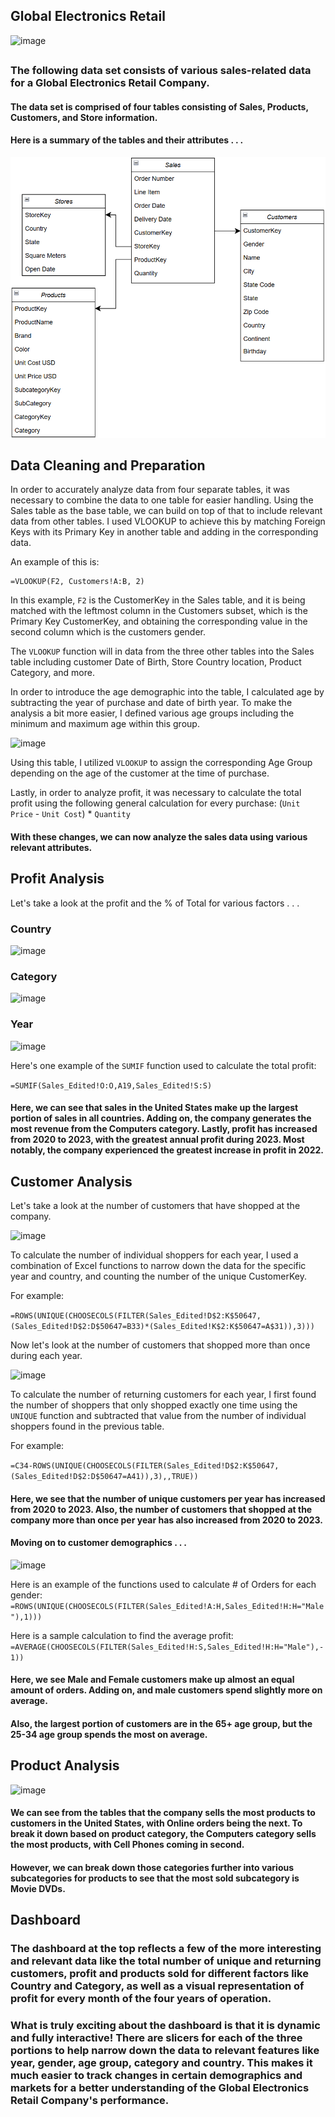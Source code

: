 ## Global Electronics Retail																			
![image](https://github.com/user-attachments/assets/4b709a7d-7d1c-4be3-8269-8158d383f7f6)

##

### The following data set consists of various sales-related data for a Global Electronics Retail Company. 

#### The data set is comprised of four tables consisting of Sales, Products, Customers, and Store information.

#### Here is a summary of the tables and their attributes . . . 
![](https://github.com/tanikasuresh/Global-Electronics-Retail-Analysis/blob/main/Miscellaneous/Entity%20Relationship%20Diagram.png)

## Data Cleaning and Preparation

In order to accurately analyze data from four separate tables, it was necessary to combine the data to one table for easier handling. Using the Sales table as the base table, we can build on top of that to include relevant data from other tables. I used VLOOKUP to achieve this by matching Foreign Keys with its Primary Key in another table and adding in the corresponding data.

An example of this is:

```
=VLOOKUP(F2, Customers!A:B, 2)
```
In this example, ```F2``` is the CustomerKey in the Sales table, and it is being matched with the leftmost column in the Customers subset, which is the Primary Key CustomerKey, and obtaining the corresponding value in the second column which is the customers gender.

The ```VLOOKUP``` function will in data from the three other tables into the Sales table including customer Date of Birth, Store Country location, Product Category, and more.

In order to introduce the age demographic into the table, I calculated age by subtracting the year of purchase and date of birth year. To make the analysis a bit more easier, I defined various age groups including the minimum and maximum age within this group.

![image](https://github.com/user-attachments/assets/a07bb1ff-b2ae-4647-9ea7-c3f870cde4b1)

Using this table, I utilized ```VLOOKUP``` to assign the corresponding Age Group depending on the age of the customer at the time of purchase.  

Lastly, in order to analyze profit, it was necessary to calculate the total profit using the following general calculation for every purchase: (`Unit Price` - `Unit Cost`) * `Quantity`

#### With these changes, we can now analyze the sales data using various relevant attributes.

## Profit Analysis

Let's take a look at the profit and the % of Total for various factors . . . 

### Country
![image](https://github.com/user-attachments/assets/7badf0c9-1006-44df-868b-fab61803915a)

### Category
![image](https://github.com/user-attachments/assets/83bb4236-1c9f-49ff-b9ab-1caee42c3f7c)

### Year
![image](https://github.com/user-attachments/assets/c777638e-5cc2-400c-bb35-44437b5404e8)

Here's one example of the ```SUMIF``` function used to calculate the total profit:

```=SUMIF(Sales_Edited!O:O,A19,Sales_Edited!S:S)```

#### Here, we can see that sales in the United States make up the largest portion of sales in all countries. Adding on, the company generates the most revenue from the Computers category. Lastly, profit has increased from 2020 to 2023, with the greatest annual profit during 2023. Most notably, the company experienced the greatest increase in profit in 2022. 

## Customer Analysis

Let's take a look at the number of customers that have shopped at the company.

![image](https://github.com/user-attachments/assets/036c3324-37d0-43d0-b1ea-53eced7cdd62)

To calculate the number of individual shoppers for each year, I used a combination of Excel functions to narrow down the data for the specific year and country, and counting the number of the unique CustomerKey.

For example:

```=ROWS(UNIQUE(CHOOSECOLS(FILTER(Sales_Edited!D$2:K$50647,(Sales_Edited!D$2:D$50647=B33)*(Sales_Edited!K$2:K$50647=A$31)),3)))```

Now let's look at the number of customers that shopped more than once during each year.
	
![image](https://github.com/user-attachments/assets/78320200-3bf0-4d5d-a3a9-9a994a1d99bf)

To calculate the number of returning customers for each year, I first found the number of shoppers that only shopped exactly one time using the ```UNIQUE``` function and subtracted that value from the number of individual shoppers found in the previous table.

For example:

```=C34-ROWS(UNIQUE(CHOOSECOLS(FILTER(Sales_Edited!D$2:K$50647,(Sales_Edited!D$2:D$50647=A41)),3),,TRUE))```

#### Here, we see that the number of unique customers per year has increased from 2020 to 2023. Also, the number of customers that shopped at the company more than once per year has also increased from 2020 to 2023.

#### Moving on to customer demographics . . . 

![image](https://github.com/user-attachments/assets/492b71f6-b1bb-48a7-80a7-318c7ea03e9d)

Here is an example of the functions used to calculate # of Orders for each gender:
```=ROWS(UNIQUE(CHOOSECOLS(FILTER(Sales_Edited!A:H,Sales_Edited!H:H="Male"),1)))```

Here is a sample calculation to find the average profit:
```=AVERAGE(CHOOSECOLS(FILTER(Sales_Edited!H:S,Sales_Edited!H:H="Male"),-1))```

#### Here, we see Male and Female customers make up almost an equal amount of orders. Adding on, and male customers spend slightly more on average.

#### Also, the largest portion of customers are in the 65+ age group, but the 25-34 age group spends the most on average.

## Product Analysis
![image](https://github.com/user-attachments/assets/096d1976-9fbc-4023-a4d7-9c85b0f2c2a5)

#### We can see from the tables that the company sells the most products to customers in the United States, with Online orders being the next. To break it down based on product category, the Computers category sells the most products, with Cell Phones coming in second.

#### However, we can break down those categories further into various subcategories for products to see that the most sold subcategory is Movie DVDs.

## Dashboard

### The dashboard at the top reflects a few of the more interesting and relevant data like the total number of unique and returning customers, profit and products sold for different factors like Country and Category, as well as a visual representation of profit for every month of the four years of operation.

### What is truly exciting about the dashboard is that it is dynamic and fully interactive! There are slicers for each of the three portions to help narrow down the data to relevant features like year, gender, age group, category and country. This makes it much easier to track changes in certain demographics and markets for a better understanding of the Global Electronics Retail Company's performance.


















